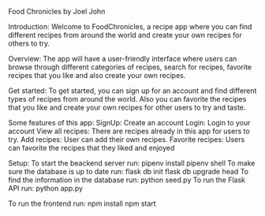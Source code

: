 Food Chronicles 
by Joel John

Introduction: 
Welcome to FoodChronicles, a recipe app where you can find different recipes from around the world and create your own recipes for others to try. 

Overview: 
The app will have a user-friendly interface where users can browse through different categories of recipes, search for recipes, favorite recipes that you like and also create your own recipes. 

Get started: 
To get started, you can sign up for an account and find different types of recipes from around the world. Also you can favorite the recipes that you like and create your own recipes for other users to try and taste. 

Some features of this app: 
SignUp: Create an account 
Login: Login to your account 
View all recipes: There are recipes already in this app for users to try. 
Add recipes: User can add their own recipes. 
Favorite recipes: Users can favorite the recipes that they liked and enjoyed

Setup: 
To start the beackend server run: 
pipenv install 
pipenv shell 
To make sure the database is up to date run: 
flask db init 
flask db upgrade head 
To find the information in the database run: 
python seed.py 
To run the Flask API run: 
python app.py 

To run the frontend run: 
npm install 
npm start